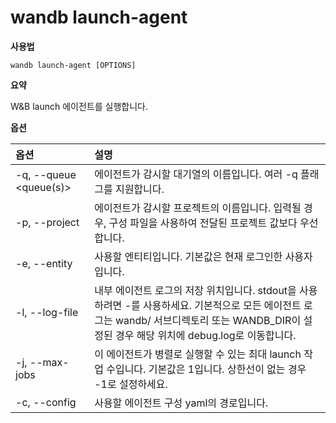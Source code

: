 
# wandb launch-agent

**사용법**

`wandb launch-agent [OPTIONS]`

**요약**

W&B launch 에이전트를 실행합니다.

**옵션**

| **옵션** | **설명** |
| :--- | :--- |
| -q, --queue <queue(s)> | 에이전트가 감시할 대기열의 이름입니다. 여러 -q 플래그를 지원합니다. |
| -p, --project | 에이전트가 감시할 프로젝트의 이름입니다. 입력될 경우, 구성 파일을 사용하여 전달된 프로젝트 값보다 우선합니다. |
| -e, --entity | 사용할 엔티티입니다. 기본값은 현재 로그인한 사용자입니다. |
| -l, --log-file | 내부 에이전트 로그의 저장 위치입니다. stdout을 사용하려면 -를 사용하세요. 기본적으로 모든 에이전트 로그는 wandb/ 서브디렉토리 또는 WANDB_DIR이 설정된 경우 해당 위치에 debug.log로 이동합니다. |
| -j, --max-jobs | 이 에이전트가 병렬로 실행할 수 있는 최대 launch 작업 수입니다. 기본값은 1입니다. 상한선이 없는 경우 -1로 설정하세요. |
| -c, --config | 사용할 에이전트 구성 yaml의 경로입니다. |